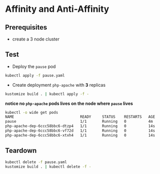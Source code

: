 # Affinity and Anti-Affinity

## Prerequisites

* create a 3 node cluster

## Test

* Deploy the `pause` pod

```sh
kubectl apply -f pause.yaml
```

* Create deployment `php-apache` with **3** replicas

```sh
kustomize build . | kubectl apply -f -
```

**notice no `php-apache` pods lives on the node where `pause` lives**

```sh
kubectl -o wide get pods
NAME                              READY     STATUS    RESTARTS   AGE       IP           NODE
pause                             1/1       Running   0          4m        10.60.1.13   gke-asuka-default-pool-4a759325-c5c4
php-apache-dep-6ccc58bbc6-dtzp4   1/1       Running   0          14s       10.60.0.15   gke-asuka-default-pool-4a759325-5lms
php-apache-dep-6ccc58bbc6-vf72d   1/1       Running   0          14s       10.60.2.15   gke-asuka-default-pool-4a759325-q793
php-apache-dep-6ccc58bbc6-xtxh4   1/1       Running   0          14s       10.60.2.16   gke-asuka-default-pool-4a759325-q793
```

## Teardown

```sh
kubectl delete -f pause.yaml
kustomize build . | kubectl delete -f -
```
